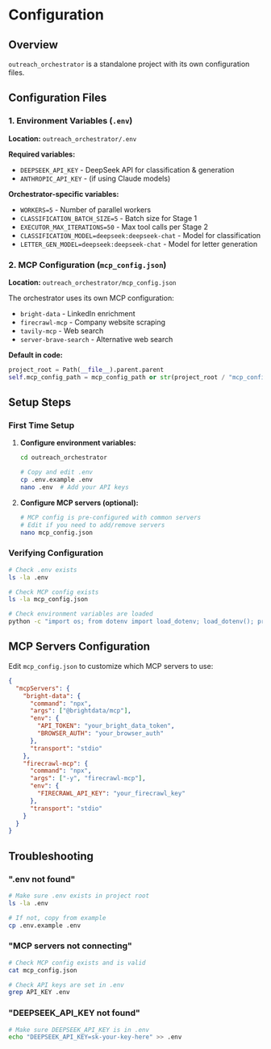 # Configuration

## Overview

`outreach_orchestrator` is a standalone project with its own configuration files.

## Configuration Files

### 1. Environment Variables (`.env`)

**Location:** `outreach_orchestrator/.env`

**Required variables:**
- `DEEPSEEK_API_KEY` - DeepSeek API for classification & generation
- `ANTHROPIC_API_KEY` - (if using Claude models)

**Orchestrator-specific variables:**
- `WORKERS=5` - Number of parallel workers
- `CLASSIFICATION_BATCH_SIZE=5` - Batch size for Stage 1
- `EXECUTOR_MAX_ITERATIONS=50` - Max tool calls per Stage 2
- `CLASSIFICATION_MODEL=deepseek:deepseek-chat` - Model for classification
- `LETTER_GEN_MODEL=deepseek:deepseek-chat` - Model for letter generation

### 2. MCP Configuration (`mcp_config.json`)

**Location:** `outreach_orchestrator/mcp_config.json`

The orchestrator uses its own MCP configuration:
- `bright-data` - LinkedIn enrichment
- `firecrawl-mcp` - Company website scraping
- `tavily-mcp` - Web search
- `server-brave-search` - Alternative web search

**Default in code:**
```python
project_root = Path(__file__).parent.parent
self.mcp_config_path = mcp_config_path or str(project_root / "mcp_config.json")
```

## Setup Steps

### First Time Setup

1. **Configure environment variables:**
   ```bash
   cd outreach_orchestrator

   # Copy and edit .env
   cp .env.example .env
   nano .env  # Add your API keys
   ```

2. **Configure MCP servers (optional):**
   ```bash
   # MCP config is pre-configured with common servers
   # Edit if you need to add/remove servers
   nano mcp_config.json
   ```

### Verifying Configuration

```bash
# Check .env exists
ls -la .env

# Check MCP config exists
ls -la mcp_config.json

# Check environment variables are loaded
python -c "import os; from dotenv import load_dotenv; load_dotenv(); print('DEEPSEEK_API_KEY:', os.getenv('DEEPSEEK_API_KEY')[:20] + '...')"
```

## MCP Servers Configuration

Edit `mcp_config.json` to customize which MCP servers to use:

```json
{
  "mcpServers": {
    "bright-data": {
      "command": "npx",
      "args": ["@brightdata/mcp"],
      "env": {
        "API_TOKEN": "your_bright_data_token",
        "BROWSER_AUTH": "your_browser_auth"
      },
      "transport": "stdio"
    },
    "firecrawl-mcp": {
      "command": "npx",
      "args": ["-y", "firecrawl-mcp"],
      "env": {
        "FIRECRAWL_API_KEY": "your_firecrawl_key"
      },
      "transport": "stdio"
    }
  }
}
```

## Troubleshooting

### ".env not found"
```bash
# Make sure .env exists in project root
ls -la .env

# If not, copy from example
cp .env.example .env
```

### "MCP servers not connecting"
```bash
# Check MCP config exists and is valid
cat mcp_config.json

# Check API keys are set in .env
grep API_KEY .env
```

### "DEEPSEEK_API_KEY not found"
```bash
# Make sure DEEPSEEK_API_KEY is in .env
echo "DEEPSEEK_API_KEY=sk-your-key-here" >> .env
```
